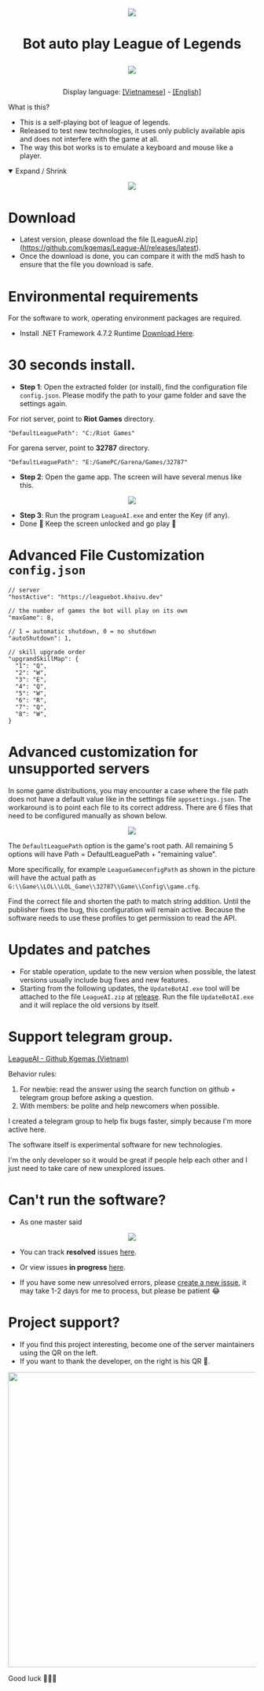 <h1 align="center">
  <img src="https://user-images.githubusercontent.com/93424739/194055848-84830c09-dd8a-4017-b691-5198130bd3f0.jpg">
</h1>

<h1 align="center">
  <p>Bot auto play League of Legends<p>
  <img src="https://readme-typing-svg.herokuapp.com?color=%2336BCF7&center=true&vCenter=true&width=380&lines=Bot+AI+League+of+Legends">
</h1>

<p align="center">
  Display language:
  <a href="https://github.com/kgemas/League-AI/blob/main/README.md">[Vietnamese]</a>
  -
  <a href="https://github.com/kgemas/League-AI/blob/main/README.EN.md">[English]</a>
</p

What is this?
===
- This is a self-playing bot of league of legends.
- Released to test new technologies, it uses only publicly available apis and does not interfere with the game at all.
- The way this bot works is to emulate a keyboard and mouse like a player.
<details open>
  <summary>Expand / Shrink</summary>
  <p align="center">
    <img src="https://github.com/kgemas/League-AI/raw/main/Assets/example.gif">
  </p>
</details>


Download
===
- Latest version, please download the file [LeagueAI.zip] (https://github.com/kgemas/League-AI/releases/latest).
- Once the download is done, you can compare it with the md5 hash to ensure that the file you download is safe.


Environmental requirements
===========
For the software to work, operating environment packages are required.
- Install .NET Framework 4.7.2 Runtime [Download Here](https://go.microsoft.com/fwlink/?LinkId=863262).


30 seconds install.
===
- **Step 1**: Open the extracted folder (or install), find the configuration file ```config.json```. Please modify the path to your game folder and save the settings again.

For riot server, point to **Riot Games** directory.
```
"DefaultLeaguePath": "C:/Riot Games"
```
For garena server, point to **32787** directory.
```
"DefaultLeaguePath": "E:/GamePC/Garena/Games/32787"
```

- **Step 2**: Open the game app. The screen will have several menus like this.
<p align="center">
  <img src="https://github.com/kgemas/League-AI/raw/main/Assets/dashboard.PNG">
</p>

- **Step 3**: Run the program ```LeagueAI.exe``` and enter the Key (if any).
- Done 🎉 Keep the screen unlocked and go play 💃

Advanced File Customization ```config.json```
===
```
// server
"hostActive": "https://leaguebot.khaivu.dev"

// the number of games the bot will play on its own
"maxGame": 8,

// 1 = automatic shutdown, 0 = no shutdown
"autoShutdown": 1,

// skill upgrade order
"upgrandSkillMap": {
  "1": "Q",
  "2": "W",
  "3": "E",
  "4": "Q",
  "5": "W",
  "6": "R",
  "7": "Q",
  "8": "W",
}
```

Advanced customization for unsupported servers
===========
In some game distributions, you may encounter a case where the file path does not have a default value like in the settings file ```appsettings.json```. The workaround is to point each file to its correct address. There are 6 files that need to be configured manually as shown below.

<p align="center">
  <img src="https://github.com/kgemas/League-AI/raw/main/Assets/adventureConfig.PNG">
</p>

The ```DefaultLeaguePath``` option is the game's root path. All remaining 5 options will have Path = DefaultLeaguePath + "remaining value".

More specifically, for example ```LeagueGameconfigPath``` as shown in the picture will have the actual path as ```G:\\Game\\LOL\\LOL_Game\\32787\\Game\\Config\\game.cfg```.

Find the correct file and shorten the path to match string addition. Until the publisher fixes the bug, this configuration will remain active. Because the software needs to use these profiles to get permission to read the API.

Updates and patches
===========
- For stable operation, update to the new version when possible, the latest versions usually include bug fixes and new features.
- Starting from the following updates, the ```UpdateBotAI.exe``` tool will be attached to the file ```LeagueAI.zip``` at [release](https://github.com/kgemas/League-AI/releases/latest). Run the file ```UpdateBotAI.exe``` and it will replace the old versions by itself.

Support telegram group.
===
[LeagueAI - Github Kgemas (Vietnam)](https://t.me/+HBclRDdmP4pjYjNl)

Behavior rules:
1. For newbie: read the answer using the search function on github + telegram group before asking a question.
2. With members: be polite and help newcomers when possible.

I created a telegram group to help fix bugs faster, simply because I'm more active here.

The software itself is experimental software for new technologies.

I'm the only developer so it would be great if people help each other and I just need to take care of new unexplored issues.


Can't run the software?
===
- As one master said
<p align="center">
  <img src="https://user-images.githubusercontent.com/93424739/212647023-0b3e30a5-bfd2-4bb0-966a-8f32cbb2c587.png">
</p>

- You can track **resolved** issues [here](https://github.com/kgemas/League-AI/issues?q=is%3Aissue+is%3Aclosed).

- Or view issues **in progress** [here](https://github.com/kgemas/League-AI/issues?q=is%3Aopen+is%3Aissue).

- If you have some new unresolved errors, please [create a new issue](https://github.com/kgemas/League-AI/issues/new/choose), it may take 1-2 days for me to process, but please be patient 😂


Project support?
===
- If you find this project interesting, become one of the server maintainers using the QR on the left.
- If you want to thank the developer, on the right is his QR 🐳.

<p align="center">
  <img src="https://user-images.githubusercontent.com/93424739/212659961-08520136-8fd4-492c-9e2c-73a501fd6426.png" width="600">
</p>

Good luck 🐱‍👤🎶
